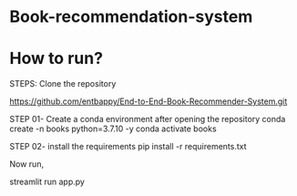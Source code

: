 # Book-recommendation-system

# How to run?

STEPS:
Clone the repository

https://github.com/entbappy/End-to-End-Book-Recommender-System.git

STEP 01- Create a conda environment after opening the repository
conda create -n books python=3.7.10 -y
conda activate books

STEP 02- install the requirements
pip install -r requirements.txt

Now run,

streamlit run app.py